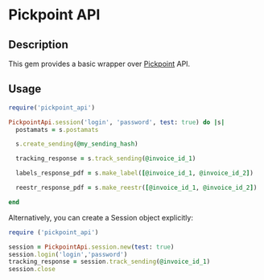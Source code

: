 # Pickpoint API

## Description

This gem provides a basic wrapper over [Pickpoint](http://pickpoint.ru/) API.

## Usage

```ruby
require('pickpoint_api')

PickpointApi.session('login', 'password', test: true) do |s|
  postamats = s.postamats

  s.create_sending(@my_sending_hash)

  tracking_response = s.track_sending(@invoice_id_1)

  labels_response_pdf = s.make_label([@invoice_id_1, @invoice_id_2])

  reestr_response_pdf = s.make_reestr([@invoice_id_1, @invoice_id_2])

end
```

Alternatively, you can create a Session object explicitly:

```ruby
require ('pickpoint_api')

session = PickpointApi.session.new(test: true)
session.login('login','password')
tracking_response = session.track_sending(@invoice_id_1)
session.close
```
